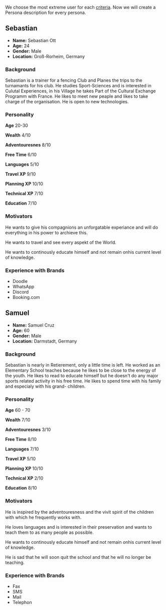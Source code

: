 We choose the most extreme user for each [criteria](nzse-user-research.md#4-n-dimentional-vector-space). Now we will create a Persona description for every persona.

## Sebastian

- **Name:** Sebastian Ott
- **Age:** 24
- **Gender:** Male
- **Location:** Groß-Rorheim, Germany

### Background

Sebastian is a trainer for a fencing Club and Planes the trips to the turnamants for his club. He studies Sport-Sciences and is interested in Culutal Experiences, in his Village he takes Part of the Cultural Exchange Programm with France. He likes to meet new peaple and likes to take charge of the organisation. He is open to new technologies. 

### Personality

**Age**  20-30 

**Wealth** 4/10

**Adventouresnes** 8/10

**Free Time** 6/10

**Languages** 5/10

**Travel XP** 9/10

**Planning XP** 10/10

**Technical XP** 7/10

**Education** 7/10

### Motivators
He wants to give his compagnions an unforgatable experiance and will do everything in his power to archieve this. 

He wants to travel and see every aspekt of the World.

He wants to continously educate himself and not remain onhis current level of knowledge. 

### Experience with Brands
 - Doodle 
 - WhatsApp
 - Discord
 - Booking.com


## Samuel

- **Name:** Samuel Cruz
- **Age:** 60
- **Gender:** Male
- **Location:** Darmstadt, Germany

### Background

Sebastian is nearly in Retierement, only a little time is left. He worked as an Elementary School teaches because he likes to be close to the energy of the youth. He likes to read to educate himself but he doesn't do any major sports related activity in his free time. He likes to spend time with his family and especialy with his grand- children. 

### Personality

**Age**  60 - 70

**Wealth** 7/10

**Adventouresnes** 3/10

**Free Time** 8/10

**Languages** 7/10

**Travel XP** 5/10

**Planning XP** 10/10

**Technical XP** 2/10

**Education** 8/10

### Motivators
He is inspired by the adventouresness and the vivit spirit of the children with which he frequently works with. 

He loves languages and is interested in their preservation and wants to teach them to as many people as possible.

He wants to continously educate himself and not remain onhis current level of knowledge. 

He is sad that he will soon quit the school and that he will no longer be teaching. 

### Experience with Brands
 - Fax
 - SMS
 - Mail
 - Telephon